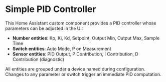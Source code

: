 # Simple PID Controller

This Home Assistant custom component provides a PID controller whose parameters can be adjusted in the UI:
- **Number entities**: Kp, Ki, Kd, Setpoint, Output Min, Output Max, Sample Time  
- **Switch entities**: Auto Mode, P on Measurement  
- **Sensor entities**: PID Output, P Contribution, I Contribution, D Contribution (diagnostic)  

All entities are grouped under a device named during configuration. Changes to any parameter or switch trigger an immediate PID computation.
